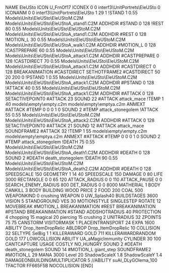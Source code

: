 NAME EleUSto
ICON U_FrnOf17
ICONEX 0 0 interf3\UnitPortrets\EleUSto 0
ICONANM 0 0 interf3\UnitPortrets\EleUSto 1 29 1
!STAND          1 0.55  Models\Units\EleUSto\EleUStoM.C2M Models\Units\EleUSto\EleUStoA_stand1.C2M
ADDHDIR #STAND 0 128
!REST          80 0.55  Models\Units\EleUSto\EleUStoM.C2M Models\Units\EleUSto\EleUStoA_stand1.C2M
ADDHDIR #REST 0 128
!MOTION_L      30 0.55  Models\Units\EleUSto\EleUStoM.C2M Models\Units\EleUSto\EleUStoA_walk1.C2M
ADDHDIR #MOTION_L 0 128
!CASTPREPARE   60  0.55 Models\Units\EleUSto\EleUStoM.C2M Models\Units\EleUSto\EleUStoA_attack1.C2M
ADDHDIR #CASTPREPARE 0 128
!CASTDIRECT    70  0.55 Models\Units\EleUSto\EleUStoM.C2M Models\Units\EleUSto\EleUStoA_attack1.C2M
ADDHDIR #CASTDIRECT 0 128
BREAKANIMATION #CASTDIRECT
SETHOTFRAME2 #CASTDIRECT 50 20 200 0
!PSTAND        1  0.55  Models\Units\EleUSto\EleUStoM.C2M Models\Units\EleUSto\EleUStoA_attack1.C2M
ADDHDIR #PSTAND 0 128 
!ATTACK        40 0.55  Models\Units\EleUSto\EleUStoM.C2M Models\Units\EleUSto\EleUStoA_attack1.C2M
ADDHDIR #ATTACK 0 128
SETACTIVEPOINT0 #ATTACK 23
SOUND 22 #ATTACK attack_mace
!TEMP  1 40 models\empty\empty.c2m models\empty\emptya.c2m
ANMEXT #ATTACK #TEMP 0 0 0 1 0
SOUND 2 #TEMP attack_stonegolem
!ATTACK        55 0.55 Models\Units\EleUSto\EleUStoM.C2M Models\Units\EleUSto\EleUStoA_attack2.C2M
ADDHDIR #ATTACK 0 128
SETACTIVEPOINT0 #ATTACK 21
SOUND 12 #ATTACK attack_mace
SOUNDFRAME2 #ATTACK 32
!TEMP  1 55 models\empty\empty.c2m models\empty\emptya.c2m
ANMEXT #ATTACK #TEMP 0 0 0 1 0
SOUND 2 #TEMP attack_stonegolem
!DEATH         75 0.55  Models\Units\EleUSto\EleUStoM.C2M Models\Units\EleUSto\EleUStoA_death1.C2M
ADDHDIR #DEATH 0 128
SOUND 2 #DEATH death_stonegolem
!DEATH         90 0.55  Models\Units\EleUSto\EleUStoM.C2M Models\Units\EleUSto\EleUStoA_death2.C2M
ADDHDIR #DEATH 0 128
SPEEDSCALE 150
GEOMETRY 1 14 40
SPEEDSCALE 150
DAMAGE   0 80
LIFE     3000
RECTANGLE 0 0 65 120
ATTACK_RADIUS 0 0 110
ATTACK_PAUSE 0 0
SEARCH_ENEMY_RADIUS 800
DET_RADIUS 0 0 8000
MATHERIAL 1 BODY
CANKILL 3 BODY BUILDING WOOD 
PRICE 2 FOOD 200 COAL 500
WEAPONKIND 0 crushing
WEAPON 0 UW_Splash40
BUILDSTAGES 3600
VISION 5
STANDGROUND
VES 30
MOTIONSTYLE SINGLESTEP
ROTATE 12
MOVEBREAK #MOTION_L
BREAKANIMATION #REST
BREAKANIMATION #PSTAND
BREAKANIMATION #STAND
ADDSHOTRADIUS 40
PROTECTION 4 chopping 15 magical 20 piercing 15 crushing 2
UNITRADIUS 32
ZPOINTS 75 75
CANSTORM
VISITORMASK 1
PLACEINTRANSPORT 24
EXPA 1600
ABILITY Drop_ItemDropRelic
ABLDROP Drop_ItemDropRelic 10
COLLISION 32
SELTYPE SelBig 1 1
KILLERAWARD             GOLD 711
KILLERAWARDRANDOM       GOLD 177
LOWCOLLISION
ABILITY	UA_aMagicImmunity
CYLINDER 30 100
CANTCAPTURE
USAGE COSTLY
NO_HUNGRY
SOUND 2 #DEATH death_stonegolem
SOUND 14 #MOTION_L giant_step
SOUNDFRAME2 #MOTION_L 29
MANA 3000
Level 20
ShadowScaleX 1.8
ShadowScaleY 1.4
DAMAGEONBUILDINGMULTIPLICATOR 5
//ABILITY suAI_DLyGOlema_100
TFACTOR FF665F5B
NOCOLLISION
[END]
